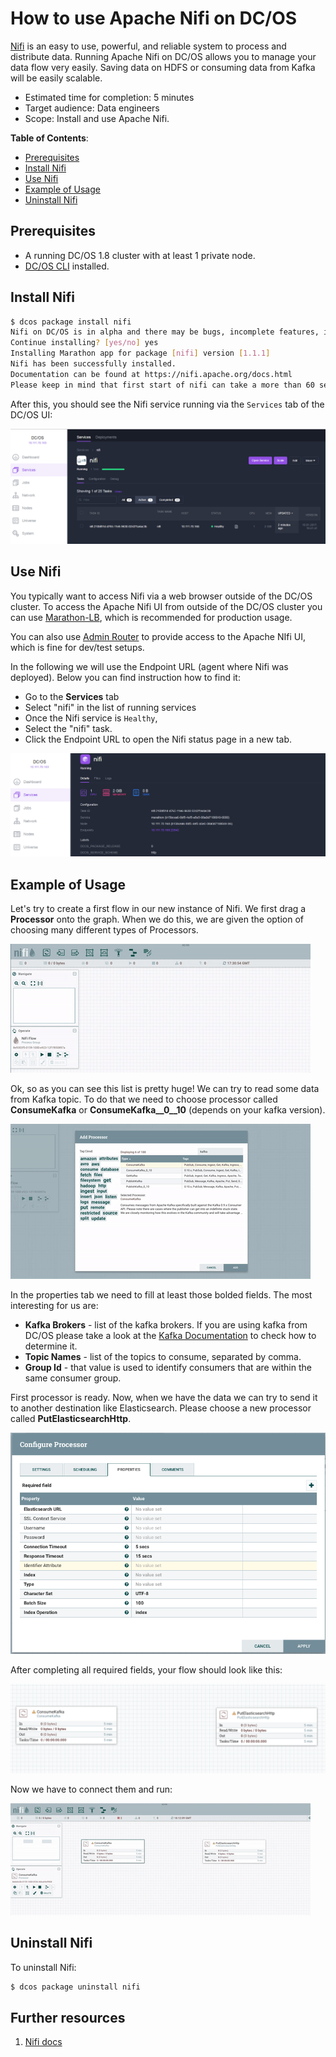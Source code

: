 # How to use Apache Nifi on DC/OS

[Nifi](http://nifi.apache.org) is an easy to use, powerful, and reliable system to process and distribute data.
Running Apache Nifi on DC/OS allows you to manage your data flow very easily. Saving data on HDFS or consuming data from Kafka will be easily scalable.

- Estimated time for completion: 5 minutes
- Target audience: Data engineers
- Scope: Install and use Apache Nifi.

**Table of Contents**:

- [Prerequisites](#prerequisites)
- [Install Nifi](#install-nifi)
- [Use Nifi](#use-nifi)
- [Example of Usage](#example-of-usage)
- [Uninstall Nifi](#uninstall-nifi)

## Prerequisites

- A running DC/OS 1.8 cluster with at least 1 private node.
- [DC/OS CLI](https://dcos.io/docs/1.8/usage/cli/install/) installed.


## Install Nifi


```bash
$ dcos package install nifi
Nifi on DC/OS is in alpha and there may be bugs, incomplete features, incorrect documentation or other discrepancies.
Continue installing? [yes/no] yes
Installing Marathon app for package [nifi] version [1.1.1]
Nifi has been successfully installed.
Documentation can be found at https://nifi.apache.org/docs.html
Please keep in mind that first start of nifi can take a more than 60 seconds, so please be patient.
```

After this, you should see the Nifi service running via the `Services` tab of the DC/OS UI:

![Nifi DC/OS service](img/services.png)


## Use Nifi

You typically want to access Nifi via a web browser outside of the DC/OS cluster. To access the Apache Nifi UI from outside of the DC/OS cluster you can use [Marathon-LB](https://dcos.io/docs/1.8/usage/service-discovery/marathon-lb/), which is recommended for production usage.

You can also use [Admin Router](https://dcos.io/docs/1.8/development/dcos-integration/#-a-name-adminrouter-a-admin-router) to provide access to the Apache NIfi UI, which is fine for dev/test setups.

In the following we will use the Endpoint URL (agent where Nifi was deployed). Below you can find instruction how to find it: 

 - Go to the **Services** tab
 - Select "nifi" in the list of running services
 - Once the Nifi service is `Healthy`,
 - Select the "nifi" task.
 - Click the Endpoint URL to open the Nifi status page in a new tab.


![sample demonstrating how to locate the service page](img/endpoint.png)


## Example of Usage

Let's try to create a first flow in our new instance of Nifi.
We first drag a **Processor** onto the graph. When we do this, we are given the option of choosing many different types of Processors.

![List of the processors](img/processors.gif)

Ok, so as you can see this list is pretty huge! We can try to read some data from Kafka topic. To do that we need to choose processor called **ConsumeKafka** or **ConsumeKafka__0__10** (depends on your kafka version).

![choosing consumeKakfa processor](img/kafka-processor.gif)

In the properties tab we need to fill at least those bolded fields. The most interesting for us are:

- **Kafka Brokers** - list of the kafka brokers. If you are using kafka from DC/OS please take a look at the [Kafka Documentation](https://github.com/dcos/examples/tree/master/1.8/kafka/#list-kafka-client-endpoints) to check how to determine it.
- **Topic Names** - list of the topics to consume, separated by comma.
- **Group Id** - that value is used to identify consumers that are within the same consumer group.

First processor is ready. Now, when we have the data we can try to send it to another destination like Elasticsearch. 
Please choose a new processor called **PutElasticsearchHttp**.


![PutElasticsearchHttp properties](img/elk-properties.png)

After completing all required fields, your flow should look like this:

![flow](img/flow.png)

Now we have to connect them and run:

![flow](img/flow-end.gif)



## Uninstall Nifi

To uninstall Nifi:

```bash
$ dcos package uninstall nifi
```

## Further resources

1. [Nifi docs](https://nifi.apache.org)